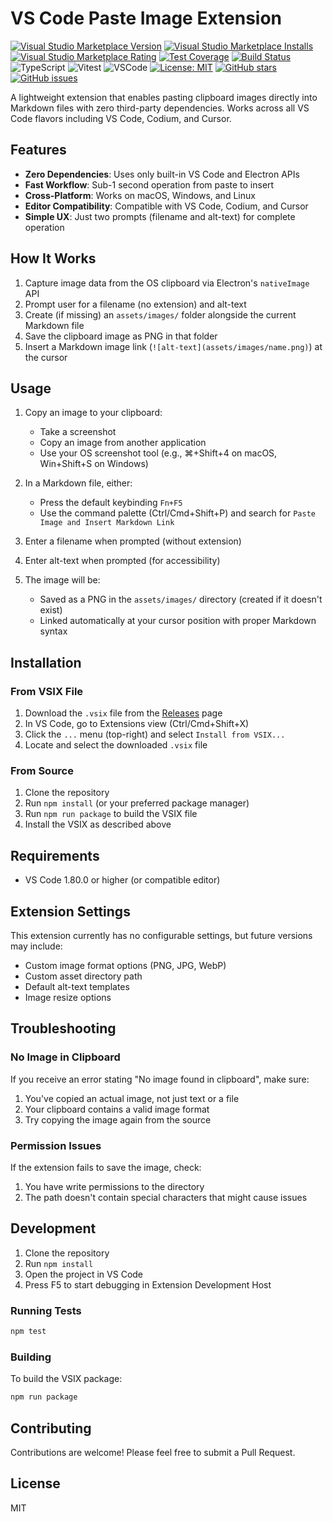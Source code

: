 # VS Code Paste Image Extension

[![Visual Studio Marketplace Version](https://img.shields.io/visual-studio-marketplace/v/kjon-life.vscode-paste-image)](https://marketplace.visualstudio.com/items?itemName=kjon-life.vscode-paste-image)
[![Visual Studio Marketplace Installs](https://img.shields.io/visual-studio-marketplace/i/kjon-life.vscode-paste-image)](https://marketplace.visualstudio.com/items?itemName=kjon-life.vscode-paste-image)
[![Visual Studio Marketplace Rating](https://img.shields.io/visual-studio-marketplace/r/kjon-life.vscode-paste-image)](https://marketplace.visualstudio.com/items?itemName=kjon-life.vscode-paste-image)
[![Test Coverage](https://img.shields.io/codecov/c/github/kjon-life/vscode-paste-image)](https://codecov.io/gh/kjon-life/vscode-paste-image)
[![Build Status](https://img.shields.io/github/actions/workflow/status/kjon-life/vscode-paste-image/ci.yml?branch=main)](https://github.com/kjon-life/vscode-paste-image/actions)
![TypeScript](https://img.shields.io/badge/TypeScript-007ACC?style=flat&logo=typescript&logoColor=white)
![Vitest](https://img.shields.io/badge/Vitest-6E9F18?style=flat&logo=vitest&logoColor=white)
![VSCode](https://img.shields.io/badge/VSCode-007ACC?style=flat&logo=visual-studio-code&logoColor=white)
[![License: MIT](https://img.shields.io/badge/License-MIT-yellow.svg)](https://opensource.org/licenses/MIT)
[![GitHub stars](https://img.shields.io/github/stars/kjon-life/vscode-paste-image)](https://github.com/kjon-life/vscode-paste-image/stargazers)
[![GitHub issues](https://img.shields.io/github/issues/kjon-life/vscode-paste-image)](https://github.com/kjon-life/vscode-paste-image/issues)

A lightweight extension that enables pasting clipboard images directly into Markdown files with zero third-party dependencies. Works across all VS Code flavors including VS Code, Codium, and Cursor.

## Features

- **Zero Dependencies**: Uses only built-in VS Code and Electron APIs
- **Fast Workflow**: Sub-1 second operation from paste to insert
- **Cross-Platform**: Works on macOS, Windows, and Linux
- **Editor Compatibility**: Compatible with VS Code, Codium, and Cursor
- **Simple UX**: Just two prompts (filename and alt-text) for complete operation

## How It Works

1. Capture image data from the OS clipboard via Electron's `nativeImage` API
2. Prompt user for a filename (no extension) and alt-text
3. Create (if missing) an `assets/images/` folder alongside the current Markdown file
4. Save the clipboard image as PNG in that folder
5. Insert a Markdown image link (`![alt-text](assets/images/name.png)`) at the cursor

## Usage

1. Copy an image to your clipboard:
   - Take a screenshot
   - Copy an image from another application
   - Use your OS screenshot tool (e.g., ⌘+Shift+4 on macOS, Win+Shift+S on Windows)

2. In a Markdown file, either:
   - Press the default keybinding `Fn+F5` 
   - Use the command palette (Ctrl/Cmd+Shift+P) and search for `Paste Image and Insert Markdown Link`

3. Enter a filename when prompted (without extension)

4. Enter alt-text when prompted (for accessibility)

5. The image will be:
   - Saved as a PNG in the `assets/images/` directory (created if it doesn't exist)
   - Linked automatically at your cursor position with proper Markdown syntax

## Installation

### From VSIX File

1. Download the `.vsix` file from the [Releases](https://github.com/your-org/vscode-paste-image/releases) page
2. In VS Code, go to Extensions view (Ctrl/Cmd+Shift+X)
3. Click the `...` menu (top-right) and select `Install from VSIX...`
4. Locate and select the downloaded `.vsix` file

### From Source

1. Clone the repository
2. Run `npm install` (or your preferred package manager)
3. Run `npm run package` to build the VSIX file
4. Install the VSIX as described above

## Requirements

- VS Code 1.80.0 or higher (or compatible editor)

## Extension Settings

This extension currently has no configurable settings, but future versions may include:

- Custom image format options (PNG, JPG, WebP)
- Custom asset directory path
- Default alt-text templates
- Image resize options

## Troubleshooting

### No Image in Clipboard

If you receive an error stating "No image found in clipboard", make sure:
1. You've copied an actual image, not just text or a file
2. Your clipboard contains a valid image format
3. Try copying the image again from the source

### Permission Issues

If the extension fails to save the image, check:
1. You have write permissions to the directory
2. The path doesn't contain special characters that might cause issues

## Development

1. Clone the repository
2. Run `npm install`
3. Open the project in VS Code
4. Press F5 to start debugging in Extension Development Host

### Running Tests

```bash
npm test
```

### Building

To build the VSIX package:

```bash
npm run package
```

## Contributing

Contributions are welcome! Please feel free to submit a Pull Request.

## License

MIT